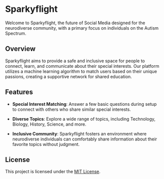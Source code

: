 # Sparkyflight

Welcome to Sparkyflight, the future of Social Media designed for the neurodiverse community, with a primary focus on individuals on the Autism Spectrum.

## Overview

Sparkyflight aims to provide a safe and inclusive space for people to connect, learn, and communicate about their special interests. Our platform utilizes a machine learning algorithm to match users based on their unique passions, creating a supportive network for shared education.

## Features

- **Special Interest Matching**: Answer a few basic questions during setup to connect with others who share similar special interests.
  
- **Diverse Topics**: Explore a wide range of topics, including Technology, Biology, History, Science, and more.

- **Inclusive Community**: Sparkyflight fosters an environment where neurodiverse individuals can comfortably share information about their favorite topics without judgment.

## License

This project is licensed under the [MIT License](LICENSE).

